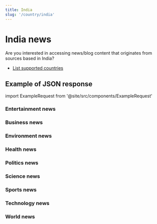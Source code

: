 ```yaml
---
title: India
slug: '/country/india'
---
```


# India news

Are you interested in accessing news/blog content that originates from sources based in India?

- [List supported countries](/get-articles/countries)

## Example of JSON response

import ExampleRequest from '@site/src/components/ExampleRequest'

### Entertainment news
<ExampleRequest url="https://api.apitube.io/v1/news/articles?limit=2&category=news/Arts_and_Entertainment&language=in"></ExampleRequest>

### Business news
<ExampleRequest url="https://api.apitube.io/v1/news/articles?limit=2&category=news/Business&language=in"></ExampleRequest>

### Environment news
<ExampleRequest url="https://api.apitube.io/v1/news/articles?limit=2&category=news/Environment&language=in"></ExampleRequest>

### Health news
<ExampleRequest url="https://api.apitube.io/v1/news/articles?limit=2&category=news/Health&language=in"></ExampleRequest>

### Politics news
<ExampleRequest url="https://api.apitube.io/v1/news/articles?limit=2&category=news/Politics&language=in"></ExampleRequest>

### Science news
<ExampleRequest url="https://api.apitube.io/v1/news/articles?limit=2&category=news/Science&language=in"></ExampleRequest>

### Sports news
<ExampleRequest url="https://api.apitube.io/v1/news/articles?limit=2&category=news/Sports&language=in"></ExampleRequest>

### Technology news
<ExampleRequest url="https://api.apitube.io/v1/news/articles?limit=2&category=news/Technology&language=in"></ExampleRequest>

### World news
<ExampleRequest url="https://api.apitube.io/v1/news/articles?limit=2&category=news/World&language=in"></ExampleRequest>
